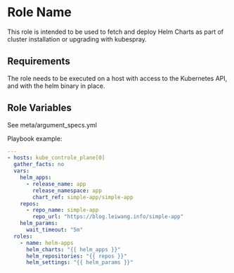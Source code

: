 Role Name
=========

This role is intended to be used to fetch and deploy Helm Charts as part of
cluster installation or upgrading with kubespray.

Requirements
------------

The role needs to be executed on a host with access to the Kubernetes API, and
with the helm binary in place.

Role Variables
--------------

See meta/argument_specs.yml

Playbook example:

```yaml
---
- hosts: kube_controle_plane[0]
  gather_facts: no
  vars:
    helm_apps:
      - release_name: app
        release_namespace: app
        chart_ref: simple-app/simple-app
    repos:
      - repo_name: simple-app
        repo_url: "https://blog.leiwang.info/simple-app"
    helm_params:
      wait_timeout: "5m"
  roles:
    - name: helm-apps
      helm_charts: "{{ helm_apps }}"
      helm_repositories: "{{ repos }}"
      helm_settings: "{{ helm_params }}"
```
